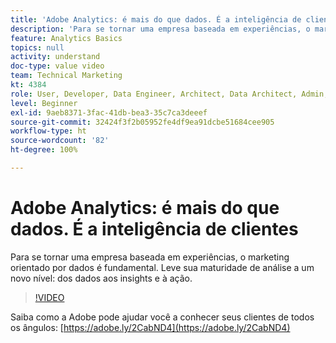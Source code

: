 ```yaml
---
title: 'Adobe Analytics: é mais do que dados. É a inteligência de clientes'
description: 'Para se tornar uma empresa baseada em experiências, o marketing orientado por dados é fundamental. Leve sua maturidade de análise a um novo nível: dos dados aos insights e à ação.'
feature: Analytics Basics
topics: null
activity: understand
doc-type: value video
team: Technical Marketing
kt: 4384
role: User, Developer, Data Engineer, Architect, Data Architect, Admin, Leader
level: Beginner
exl-id: 9aeb8371-3fac-41db-bea3-35c7ca3deeef
source-git-commit: 32424f3f2b05952fe4df9ea91dcbe51684cee905
workflow-type: ht
source-wordcount: '82'
ht-degree: 100%

---
```


# Adobe Analytics: é mais do que dados. É a inteligência de clientes

Para se tornar uma empresa baseada em experiências, o marketing orientado por dados é fundamental. Leve sua maturidade de análise a um novo nível: dos dados aos insights e à ação.

>[!VIDEO](https://video.tv.adobe.com/v/31502/?quality=12)

Saiba como a Adobe pode ajudar você a conhecer seus clientes de todos os ângulos: [https://adobe.ly/2CabND4](https://adobe.ly/2CabND4)
